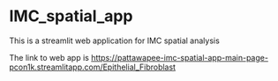# IMC_spatial_app
This is a streamlit web application for IMC spatial analysis

The link to web app is 
https://pattawapee-imc-spatial-app-main-page-pcon1k.streamlitapp.com/Epithelial_Fibroblast


